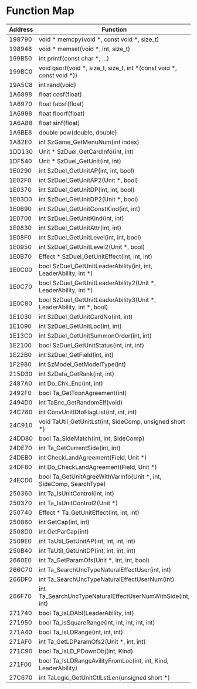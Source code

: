 # Function Map

| Address | Function                                                              | File      |
| ------- | --------------------------------------------------------------------- | --------- |
| 198790  | void * memcpy(void *, const void *, size_t)                           | stdlib.h  |
| 198948  | void * memset(void *, int, size_t)                                    | stdlib.h  |
| 199B50  | int printf(const char *, ...)                                         | stdlib.h  |
| 199BC0  | void qsort(void *, size_t, size_t, int *(const void *, const void *)) | stdlib.h  |
| 19A5C8  | int rand(void)                                                        | stdlib.h  |
| 1A6898  | float cosf(float)                                                     | stdlib.h  |
| 1A6970  | float fabsf(float)                                                    | stdlib.h  |
| 1A6998  | float floorf(float)                                                   | stdlib.h  |
| 1A6A88  | float sinf(float)                                                     | stdlib.h  |
| 1A6BE8  | double pow(double, double)                                            | stdlib.h  |
| 1A82E0  | int SzGame_GetMenuNum(int index)                                      | szgame.h  |
| 1DD130  | Unit * SzDuel_GetCardInfo(int, int)                                   | szduel.h  |
| 1DF540  | Unit * SzDuel_GetUnit(int, int)                                       | szduel.h  |
| 1E0290  | int SzDuel_GetUnitAP(int, int, bool)                                  | szduel.h  |
| 1E02F0  | int SzDuel_GetUnitAP2(Unit *, bool)                                   | szduel.h  |
| 1E0370  | int SzDuel_GetUnitDP(int, int, bool)                                  | szduel.h  |
| 1E03D0  | int SzDuel_GetUnitDP2(Unit *, bool)                                   | szduel.h  |
| 1E0690  | int SzDuel_GetUnitConstKind(int, int)                                 | szduel.h  |
| 1E0700  | int SzDuel_GetUnitKind(int, int)                                      | szduel.h  |
| 1E0830  | int SzDuel_GetUnitAttr(int, int)                                      | szduel.h  |
| 1E08F0  | int SzDuel_GetUnitLevel(int, int, bool)                               | szduel.h  |
| 1E0950  | int SzDuel_GetUnitLevel2(Unit *, bool)                                | szduel.h  |
| 1E0B70  | Effect * SzDuel_GetUnitEffect(int, int, int)                          | szduel.h  |
| 1E0C00  | bool SzDuel_GetUnitLeaderAbility(int, int, LeaderAbility, int *)      | szduel.h  |
| 1E0C70  | bool SzDuel_GetUnitLeaderAbility2(Unit *, LeaderAbility, int *)       | szduel.h  |
| 1E0C80  | bool SzDuel_GetUnitLeaderAbility3(Unit *, LeaderAbility, int *, bool) | szduel.h  |
| 1E1030  | int SzDuel_GetUnitCardNo(int, int)                                    | szduel.h  |
| 1E1090  | int SzDuel_GetUnitLoc(int, int)                                       | szduel.h  |
| 1E13C0  | int SzDuel_GetUnitSummonOrder(int, int)                               | szduel.h  |
| 1E2100  | bool SzDuel_GetUnitStatus(int, int, int)                              | szduel.h  |
| 1E22B0  | int SzDuel_GetField(int, int)                                         | szduel.h  |
| 1F2980  | int SzModel_GetModelType(int)                                         | szmodel.h |
| 215D30  | int SzData_GetRank(int, int)                                          | szdata.h  |
| 2487A0  | int Do_Chk_Enc(int, int)                                              | global.h  |
| 2492F0  | bool Ta_GetToonAgreement(int)                                         | ta.h      |
| 2494D0  | int TaEnc_GetRandomElf(void)                                          | taenc.h   |
| 24C780  | int ConvUnitIDtoFlagList(int, int, int)                               | global.h  |
| 24C910  | void TaUtil_GetUnitLst(int, SideComp, unsigned short *)               | tautil.h  |
| 24DD80  | bool Ta_SideMatch(int, int, SideComp)                                 | ta.h      |
| 24DE70  | int Ta_GetCurrentSide(int, int)                                       | ta.h      |
| 24DEB0  | int CheckLandAgreement(Field, Unit *)                                 | global.h  |
| 24DF80  | int Do_CheckLandAgreement(Field, Unit *)                              | global.h  |
| 24ECD0  | bool Ta_GetUnitAgreeWithVarInfo(Unit *, int, SideComp, SearchType)    | ta.h      |
| 250360  | int Ta_IsUnitControl(int, int)                                        | ta.h      |
| 250370  | int Ta_IsUnitControl2(Unit *)                                         | ta.h      |
| 250740  | Effect * Ta_GetUnitEffect(int, int, int)                              | ta.h      |
| 250860  | int GetCap(int, int)                                                  | global.h  |
| 2508D0  | int GetParCap(int)                                                    | global.h  |
| 2509E0  | int TaUtil_GetUnitAP(int, int, int, int)                              | tautil.h  |
| 250B40  | int TaUtil_GetUnitDP(int, int, int, int)                              | tautil.h  |
| 2660E0  | int Ta_GetParamOfs(Unit *, int, int, bool)                            | ta.h      |
| 266C70  | int Ta_SearchUncTypeNaturalEffectUser(int, int)                       | ta.h      |
| 266DF0  | int Ta_SearchUncTypeNaturalEffectUserNum(int)                         | ta.h      |
| 266F70  | int Ta_SearchUncTypeNaturalEffectUserNumWithSide(int, int)            | ta.h      |
| 271740  | bool Ta_IsLDAbl(LeaderAbility, int)                                   | ta.h      |
| 271950  | bool Ta_IsSquareRange(int, int, int, int, int)                        | ta.h      |
| 271A40  | bool Ta_IsLDRange(int, int, int)                                      | ta.h      |
| 271AF0  | int Ta_GetLDParamOfs2(Unit *, int, int)                               | ta.h      |
| 271C90  | bool Ta_IsLD_PDownObj(int, Kind)                                      | ta.h      |
| 271F00  | bool Ta_IsLDRangeAvilityFromLoc(int, int, Kind, LeaderAbility)        | ta.h      |
| 27C670  | int TaLogic_GetUnitCtlLstLen(unsigned short *)                        | talogic.h |
